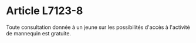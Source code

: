 # Article L7123-8

Toute consultation donnée à un jeune sur les possibilités d'accès à l'activité de mannequin est gratuite.